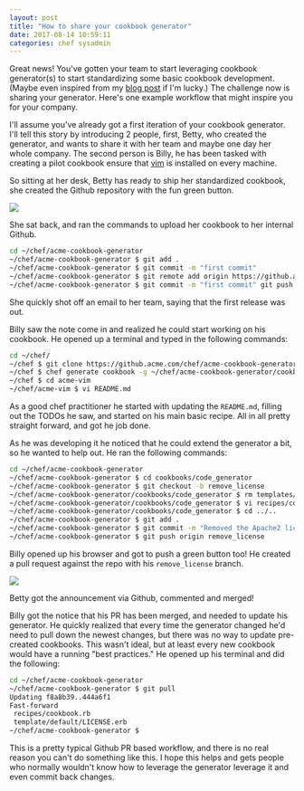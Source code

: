```yaml
---
layout: post
title: "How to share your cookbook generator"
date: 2017-08-14 10:59:11
categories: chef sysadmin
---
```


Great news! You've gotten your team to start leveraging cookbook generator(s) to start
standardizing some basic cookbook development. (Maybe even inspired from my [blog post][myblogpost]
if I'm lucky.) The challenge now is sharing your generator. Here's one example workflow that
might inspire you for your company.

I'll assume you've already got a first iteration of your cookbook generator. I'll tell this story
by introducing 2 people, first, Betty, who created the generator, and wants to share it with her
team and maybe one day her whole company. The second person is Billy, he has been tasked with
creating a pilot cookbook ensure that [vim][vim] is installed on every machine.

So sitting at her desk, Betty has ready to ship her standardized cookbook, she created the
Github repository with the fun green button.

![](../../../../../pics/github_new_repo.png)

She sat back, and ran the commands to upload her cookbook to her internal Github.

```bash
cd ~/chef/acme-cookbook-generator
~/chef/acme-cookbook-generator $ git add .
~/chef/acme-cookbook-generator $ git commit -m "first commit"
~/chef/acme-cookbook-generator $ git remote add origin https://github.acme.com/chef/acme-cookbook-generator
~/chef/acme-cookbook-generator $ git commit -m "first commit" git push -u origin master
```

She quickly shot off an email to her team, saying that the first release was out.

Billy saw the note come in and realized he could start working on his cookbook. He opened up a terminal
and typed in the following commands:

```bash
cd ~/chef/
~/chef $ git clone https://github.acme.com/chef/acme-cookbook-generator
~/chef $ chef generate cookbook -g ~/chef/acme-cookbook-generator/cookbooks acme-vim
~/chef $ cd acme-vim
~/chef/acme-vim $ vi README.md
```

As a good chef practitioner he started with updating the `README.md`, filling out the TODOs he saw,
and started on his main basic recipe. All in all pretty straight forward, and got he job done.

As he was developing it he noticed that he could extend the generator a bit, so he wanted to help
out. He ran the following commands:

```bash
cd ~/chef/acme-cookbook-generator
~/chef/acme-cookbook-generator $ cd cookbooks/code_generator
~/chef/acme-cookbook-generator $ git checkout -b remove_license
~/chef/acme-cookbook-generator/cookbooks/code_generator $ rm templates/default/LICENSE.erb
~/chef/acme-cookbook-generator/cookbooks/code_generator $ vi recipes/cookbook.rb # and removed the reference to the LICENSE.erb
~/chef/acme-cookbook-generator/cookbooks/code_generator $ cd ../..
~/chef/acme-cookbook-generator $ git add .
~/chef/acme-cookbook-generator $ git commit -m "Removed the Apache2 license reference because that's not what we use here"
~/chef/acme-cookbook-generator $ git push origin remove_license
```

Billy opened up his browser and got to push a green button too! He created a pull request against
the repo with his `remove_license` branch.

![](../../../../../pics/github_new_pull_request.png)

Betty got the announcement via Github, commented and merged!

Billy got the notice that his PR has been merged, and needed to update his generator. He quickly realized
that every time the generator changed he'd need to pull down the newest changes, but there was no way
to update pre-created cookbooks. This wasn't ideal, but at least every new cookbook would have a running
"best practices." He opened up his terminal and did the following:

```bash
cd ~/chef/acme-cookbook-generator
~/chef/acme-cookbook-generator $ git pull
Updating f8a8b39..444a6f1
Fast-forward
 recipes/cookbook.rb                                                     |   8 +--
 template/default/LICENSE.erb                                            | 202 -----------------------
~/chef/acme-cookbook-generator $
```

This is a pretty typical Github PR based workflow, and there is no real reason you can't do something
like this. I hope this helps and gets people who normally wouldn't know how to leverage the generator
leverage it and even commit back changes.

[myblogpost]: http://jjasghar.github.io/blog/2017/08/08/using-the-cookbook-generator-as-soon-as-possible/
[vim]: http://www.vim.org/
